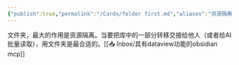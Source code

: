 ```yaml
---
{"publish":true,"permalink":"/Cards/folder first.md","aliases":"资源隔离优先","created":"2025-07-09","modified":"2025-07-09","published":"2025-07-29T23:04:00.341+08:00","cssclasses":""}
---
```



文件夹，最大的作用是资源隔离。当要把库中的一部分转移交接给他人（或者给AI批量读取），用文件夹是最合适的。[[📥 Inbox/具有dataview功能的obsidian mcp]]
